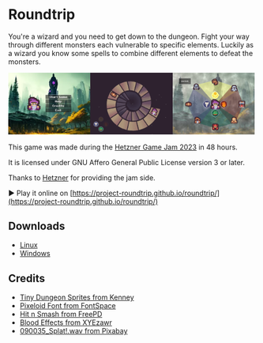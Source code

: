 # Roundtrip

You're a wizard and you need to get down to the dungeon.
Fight your way through different monsters each vulnerable to specific elements.
Luckily as a wizard you know some spells to combine different elements to defeat the monsters.

<img src="assets/screenshots/menu.png" width="33%" /><img src="assets/screenshots/level.png" width="33%" /><img src="assets/screenshots/help.png" width="33%" />

This game was made during the [Hetzner Game Jam 2023](https://gamejam.hetzner.com) in 48 hours.

It is licensed under GNU Affero General Public License version 3 or later.

Thanks to [Hetzner](https://hetzner.com) for providing the jam side.

▶ Play it online on [https://project-roundtrip.github.io/roundtrip/](https://project-roundtrip.github.io/roundtrip/)

## Downloads
* [Linux](https://project-roundtrip.github.io/roundtrip/roundtrip.x86_64)
* [Windows](https://project-roundtrip.github.io/roundtrip/roundtrip.exe)

## Credits

- [Tiny Dungeon Sprites from Kenney](https://www.kenney.nl/assets/tiny-dungeon)
- [Pixeloid Font from FontSpace](https://www.fontspace.com/pixeloid-font-f69232)
- [Hit n Smash from FreePD](https://freepd.com)
- [Blood Effects from XYEzawr](https://xyezawr.itch.io/gif-free-pixel-effects-pack-5-blood-effects)
- [090035_Splat!.wav from Pixabay](https://pixabay.com/sound-effects/090035-splatwav-91604/)
